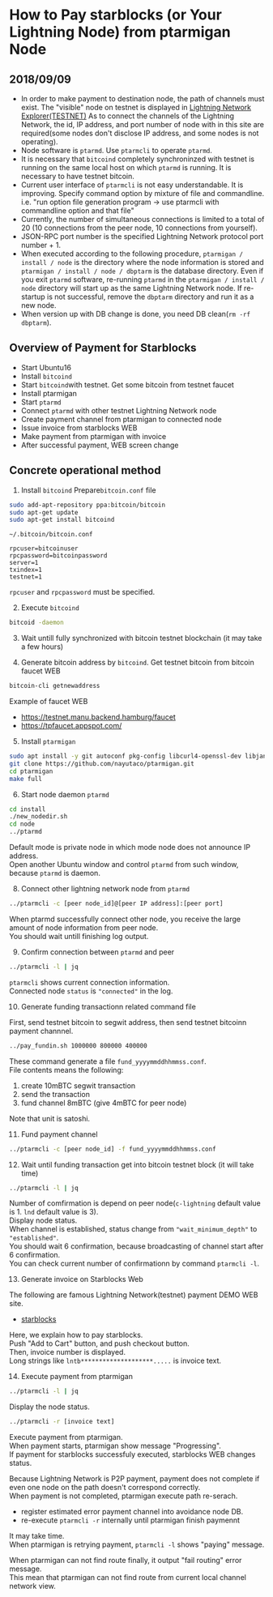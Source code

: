 # How to Pay starblocks (or Your Lightning Node) from ptarmigan Node

## 2018/09/09

- In order to make payment to destination node, the path of channels must exist.
  The "visible" node on testnet is displayed in [Lightning Network Explorer(TESTNET)](https://explorer.acinq.co/#/)
  As to connect the channels of the Lightning Network, the id, IP address, and port number of node with in this site are required(some nodes don't disclose IP address, and some nodes is not operating).
- Node software is `ptarmd`. Use `ptarmcli` to operate `ptarmd`.
- It is necessary that `bitcoind` completely synchroninzed with testnet is running on the same local host on which `ptarmd` is running. It is necessary to have testnet bitcoin.
- Current user interface of `ptarmcli` is not easy understandable. It is improving.
  Specify command option by mixture of file and commandline.
  i.e. "run option file generation program -> use ptarmcli with commandline option and that file"
- Currently, the number of simultaneous connections is limited to a total of 20 (10 connections from the peer node, 10 connections from yourself).
- JSON-RPC port number is the specified Lightning Network protocol port number + 1.
- When executed according to the following procedure, `ptarmigan / install / node` is the directory where the node information is stored and `ptarmigan / install / node / dbptarm` is the database directory.
  Even if you exit `ptarmd` software, re-running `ptarmd` in the `ptarmigan / install / node` directory will start up as the same Lightning Network node.
  If re-startup is not successful, remove the `dbptarm` directory and run it as a new node.
- When version up with DB change is done, you need DB clean(`rm -rf dbptarm`).

## Overview of Payment for Starblocks

- Start Ubuntu16
- Install `bitcoind`
- Start `bitcoind`with testnet. Get some bitcoin from testnet faucet
- Install ptarmigan
- Start `ptarmd`
- Connect `ptarmd` with other testnet Lightning Network node
- Create payment channel from ptarmigan to connected node
- Issue invoice from starblocks WEB
- Make payment from ptarmigan with invoice
- After successful payment, WEB screen change

## Concrete operational method

1. Install `bitcoind`  Prepare`bitcoin.conf` file

```bash
sudo add-apt-repository ppa:bitcoin/bitcoin
sudo apt-get update
sudo apt-get install bitcoind
```

`~/.bitcoin/bitcoin.conf`

```text
rpcuser=bitcoinuser
rpcpassword=bitcoinpassword
server=1
txindex=1
testnet=1
```

`rpcuser` and `rpcpassword` must be specified.

2. Execute `bitcoind`

```bash
bitcoid -daemon
```

3. Wait untill fully synchronized with bitcoin testnet blockchain (it may take a few hours)

4. Generate bitcoin address by `bitcoind`. Get testnet bitcoin from bitcoin faucet WEB

```bash
bitcoin-cli getnewaddress
```

Example of faucet WEB

- https://testnet.manu.backend.hamburg/faucet
- https://tpfaucet.appspot.com/

5. Install `ptarmigan`

```bash
sudo apt install -y git autoconf pkg-config libcurl4-openssl-dev libjansson-dev libev-dev libboost-all-dev build-essential libtool jq bc
git clone https://github.com/nayutaco/ptarmigan.git
cd ptarmigan
make full
```

6. Start node daemon `ptarmd`

```bash
cd install
./new_nodedir.sh
cd node
../ptarmd
```

Default mode is private node in which mode node does not announce IP address.  
Open another Ubuntu window and control `ptarmd` from such window, because `ptarmd` is daemon.

8. Connect other lightning network node from `ptarmd`

```bash
../ptarmcli -c [peer node_id]@[peer IP address]:[peer port]
```

When ptarmd successfully connect other node, you receive the large amount of node information from peer node.  
You should wait untill finishing log output.

9. Confirm connection between  `ptarmd` and peer

```bash
../ptarmcli -l | jq
```

`ptarmcli` shows current connection information.  
Connected node `status` is `"connected"` in the log.  

10. Generate funding transactionn related command file

First, send testnet bitcoin to segwit address, then send testnet bitcoinn payment channnel.

```bash
../pay_fundin.sh 1000000 800000 400000
```

These command generate a file `fund_yyyymmddhhmmss.conf`.  
File contents means the following:

  1. create 10mBTC segwit transaction
  2. send the transaction
  3. fund channel 8mBTC (give 4mBTC for peer node)

Note that unit is satoshi.

11. Fund payment channel

```bash
../ptarmcli -c [peer node_id] -f fund_yyyymmddhhmmss.conf
```

12. Wait until funding transaction get into bitcoin testnet block (it will take time)

```bash
../ptarmcli -l | jq
```

Number of comfirmation is depend on peer node(`c-lightning` default value is 1. `lnd` default value is 3).  
Display node status.  
When channel is established, status change from `"wait_minimum_depth"` to `"established"`.  
You should wait 6 confirmation, because broadcasting of channel start after 6 confirmation.  
You can check current number of confirmationn by command `ptarmcli -l`.

13. Generate invoice on Starblocks Web

The following are famous Lightning Network(testnet) payment DEMO WEB site.

- [starblocks](https://starblocks.acinq.co/#/)

Here, we explain how to pay starblocks.  
Push "Add to Cart" button, and push checkout button.  
Then, invoice number is displayed.  
Long strings like `lntb********************.....` is invoice text.

14. Execute payment from ptarmigan

```bash
../ptarmcli -l | jq
```

Display the node status.

```bash
../ptarmcli -r [invoice text]
```

Execute payment from ptarmigan.  
When payment starts, ptarmigan show message "Progressing".  
If payment for starblocks successfuly executed, starblocks WEB changes status.

Because Lightning Network is P2P payment, payment does not complete if even one node on the path doesn't correspond correctly.  
When payment is not completed, ptarmigan execute path re-serach.

- register estimated error payment channel into avoidance node DB.
- re-execute `ptarmcli -r` internally until ptarmigan finish paymennt

It may take time.  
When ptarmigan is retrying payment, `ptarmcli -l` shows "paying" message.  

When ptarmigan can not find route finally, it output "fail routing" error message.  
This mean that ptarmigan can not find route from current local channel network view.

